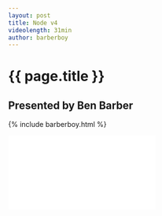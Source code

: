 ```yaml
---
layout: post
title: Node v4
videolength: 31min
author: barberboy
---
```


# {{ page.title }}

## Presented by Ben Barber

{% include barberboy.html %}

<div class="fluid-width-video-wrapper"><iframe src="//www.youtube.com/embed/DnLfboeUKT4" frameborder="0" allowfullscreen></iframe></div>
